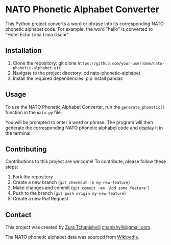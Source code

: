 # NATO Phonetic Alphabet Converter

This Python project converts a word or phrase into its corresponding NATO phonetic alphabet code. For example, the word "hello" is converted to "Hotel Echo Lima Lima Oscar".

## Installation

1. Clone the repository:
   git clone `https://github.com/your-username/nato-phonetic-alphabet.git`
2. Navigate to the project directory:
   cd nato-phonetic-alphabet
3. Install the required dependencies:
   pip install pandas

## Usage

To use the NATO Phonetic Alphabet Converter, run the `generate_phonetic()` function in the `nato.py` file:

You will be prompted to enter a word or phrase. The program will then generate the corresponding NATO phonetic alphabet code and display it in the terminal.

## Contributing

Contributions to this project are welcome! To contribute, please follow these steps:

1. Fork the repository
2. Create a new branch (`git checkout -b my-new-feature`)
3. Make changes and commit (`git commit -am 'Add some feature'`)
4. Push to the branch (`git push origin my-new-feature`)
5. Create a new Pull Request

## Contact

This project was created by [Zura Tchanishvili](https://github.com/Homeroida) chanishvili@gmail.com.

The NATO phonetic alphabet data was sourced from [Wikipedia](https://en.wikipedia.org/wiki/NATO_phonetic_alphabet).
